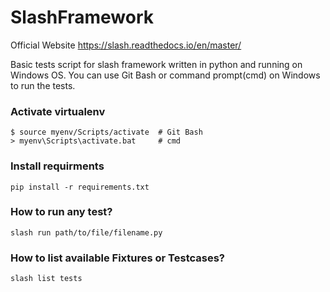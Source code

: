 # SlashFramework
Official Website https://slash.readthedocs.io/en/master/

Basic tests script for slash framework written in python and running on Windows OS.
You can use Git Bash or command prompt(cmd) on Windows to run the tests.

### Activate virtualenv
```
$ source myenv/Scripts/activate  # Git Bash
> myenv\Scripts\activate.bat     # cmd
```

### Install requirments
```
pip install -r requirements.txt
```

### How to run any test?
```
slash run path/to/file/filename.py
```

### How to list available Fixtures or Testcases?
```
slash list tests
```
